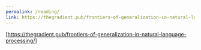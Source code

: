 ```yaml
---
permalink: /reading/
link: https://thegradient.pub/frontiers-of-generalization-in-natural-language-processing/
---
```


[https://thegradient.pub/frontiers-of-generalization-in-natural-language-processing/]
